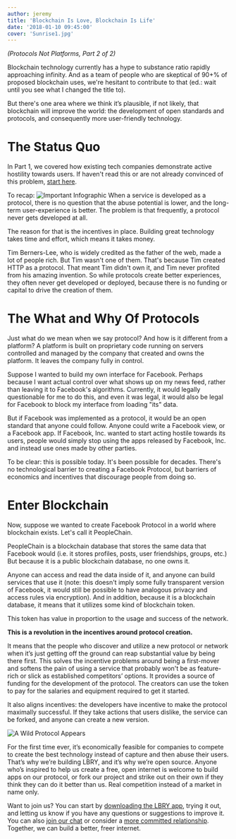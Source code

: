 ```yaml
---
author: jeremy
title: 'Blockchain Is Love, Blockchain Is Life'
date: '2018-01-10 09:45:00'
cover: 'Sunrise1.jpg'
---
```

_(Protocols Not Platforms, Part 2 of 2)_

Blockchain technology currently has a hype to substance ratio rapidly approaching infinity. And as a team of people who are skeptical of 90+% of proposed blockchain uses, we're hesitant to contribute to that (ed.: wait until you see what I changed the title to).

But there's one area where we think it’s plausible, if not likely, that blockchain will improve the world: the development of open standards and protocols, and consequently more user-friendly technology.

# The Status Quo
In Part 1, we covered how existing tech companies demonstrate active hostility towards users. If haven't read this or are not already convinced of this problem, [start here](https://lbry.io/news/why-do-tech-giants-abuse-their-users).

To recap:
![Important Infographic](https://spee.ch/6/importantdiagram.png)
When a service is developed as a protocol, there is no question that the abuse potential is lower, and the long-term user-experience is better. The problem is that frequently, a protocol never gets developed at all.

The reason for that is the incentives in place. Building great technology takes time and effort, which means it takes money.

Tim Berners-Lee, who is widely credited as the father of the web, made a lot of people rich. But Tim wasn't one of them. That's because Tim created HTTP as a protocol. That meant Tim didn't own it, and Tim never profited from his amazing invention. So while protocols create better experiences, they often never get developed or deployed, because there is no funding or capital to drive the creation of them.

# The What and Why Of Protocols
Just what do we mean when we say protocol? And how is it different from a platform? A platform is built on proprietary code running on servers controlled and managed by the company that created and owns the platform. It leaves the company fully in control.

Suppose I wanted to build my own interface for Facebook. Perhaps because I want actual control over what shows up on my news feed, rather than leaving it to Facebook's algorithms. Currently, it would legally questionable for me to do this, and even it was legal, it would also be legal for Facebook to block my interface from loading "its" data.

But if Facebook was implemented as a protocol, it would be an open standard that anyone could follow. Anyone could write a Facebook view, or a Facebook app. If Facebook, Inc. wanted to start acting hostile towards its users, people would simply stop using the apps released by Facebook, Inc. and instead use ones made by other parties.

To be clear: this is possible today. It's been possible for decades. There's no technological barrier to creating a Facebook Protocol, but barriers of economics and incentives that discourage people from doing so.

# Enter Blockchain
Now, suppose we wanted to create Facebook Protocol in a world where blockchain exists. Let's call it PeopleChain.

PeopleChain is a blockchain database that stores the same data that Facebook would (i.e. it stores profiles, posts, user friendships, groups, etc.) But because it is a public blockchain database, no one owns it. 

Anyone can access and read the data inside of it, and anyone can build services that use it (note: this doesn't imply some fully transparent version of Facebook, it would still be possible to have analogous privacy and access rules via encryption). And in addition, because it is a blockchain database, it means that it utilizes some kind of blockchain token.

This token has value in proportion to the usage and success of the network.

**This is a revolution in the incentives around protocol creation.**

It means that the people who discover and utilize a new protocol or network when it’s just getting off the ground can reap substantial value by being there first. This solves the incentive problems around being a first-mover and softens the pain of using a service that probably won't be as feature-rich or slick as established competitors’ options. It provides a source of funding for the development of the protocol. The creators can use the token to pay for the salaries and equipment required to get it started. 

It also aligns incentives: the developers have incentive to make the protocol maximally successful. If they take actions that users dislike, the service can be forked, and anyone can create a new version.

![A Wild Protocol Appears](https://spee.ch/9/a-wild-protocol-appears.jpeg)

For the first time ever, it’s economically feasible for companies to compete to create the best technology instead of capture and then abuse their users. That’s why we’re building LBRY, and it’s why we’re open source. Anyone who’s inspired to help us create a free, open internet is welcome to build apps on our protocol, or fork our project and strike out on their own if they think they can do it better than us. Real competition instead of a market in name only.

Want to join us? You can start by [downloading the LBRY app](http://lbry.io/get), trying it out, and letting us know if you have any questions or suggestions to improve it. You can also [join our chat](http://chat.lbry.io/) or consider a [more committed relationship](http://lbry.io/join-us). Together, we can build a better, freer internet.
